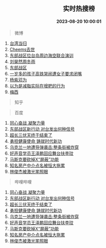 <div align="center"><h2>实时热搜榜</h2><h4>2023-08-20 10:00:01</h4></div>

> 微博  

1. [台湾当归](https://s.weibo.com/weibo?q=%23%E5%8F%B0%E6%B9%BE%E5%BD%93%E5%BD%92%23&t=31&band_rank=1&Refer=top)<br />
2. [Cheems去世](https://s.weibo.com/weibo?q=%23Cheems%E5%8E%BB%E4%B8%96%23&t=31&band_rank=2&Refer=top)<br />
3. [东部战区位台岛周边海空联合演训](https://s.weibo.com/weibo?q=%23%E4%B8%9C%E9%83%A8%E6%88%98%E5%8C%BA%E4%BD%8D%E5%8F%B0%E5%B2%9B%E5%91%A8%E8%BE%B9%E6%B5%B7%E7%A9%BA%E8%81%94%E5%90%88%E6%BC%94%E8%AE%AD%23&t=31&band_rank=3&Refer=top)<br />
4. [刘昊然周冬雨](https://s.weibo.com/weibo?q=%E5%88%98%E6%98%8A%E7%84%B6%E5%91%A8%E5%86%AC%E9%9B%A8&t=31&band_rank=4&Refer=top)<br />
5. [东部战区](https://s.weibo.com/weibo?q=%23%E4%B8%9C%E9%83%A8%E6%88%98%E5%8C%BA%23&t=31&band_rank=5&Refer=top)<br />
6. [一岁多的孩子高铁哭闹遭女子要求闭嘴](https://s.weibo.com/weibo?q=%23%E4%B8%80%E5%B2%81%E5%A4%9A%E7%9A%84%E5%AD%A9%E5%AD%90%E9%AB%98%E9%93%81%E5%93%AD%E9%97%B9%E9%81%AD%E5%A5%B3%E5%AD%90%E8%A6%81%E6%B1%82%E9%97%AD%E5%98%B4%23&t=31&band_rank=6&Refer=top)<br />
7. [杨紫邓为](https://s.weibo.com/weibo?q=%E6%9D%A8%E7%B4%AB%E9%82%93%E4%B8%BA&t=31&band_rank=7&Refer=top)<br />
8. [以为是减脂实际在增肥的行为](https://s.weibo.com/weibo?q=%23%E4%BB%A5%E4%B8%BA%E6%98%AF%E5%87%8F%E8%84%82%E5%AE%9E%E9%99%85%E5%9C%A8%E5%A2%9E%E8%82%A5%E7%9A%84%E8%A1%8C%E4%B8%BA%23&t=31&band_rank=8&Refer=top)<br />
9. [梅西](https://s.weibo.com/weibo?q=%E6%A2%85%E8%A5%BF&t=31&band_rank=9&Refer=top)<br />

> 知乎  


> 百度  

1. [同心奋战 凝聚力量](https://www.baidu.com/s?wd=%E5%90%8C%E5%BF%83%E5%A5%8B%E6%88%98+%E5%87%9D%E8%81%9A%E5%8A%9B%E9%87%8F&sa=fyb_news&rsv_dl=fyb_news)<br />
2. [东部战区新行动 对台发出何种信号](https://www.baidu.com/s?wd=%E4%B8%9C%E9%83%A8%E6%88%98%E5%8C%BA%E6%96%B0%E8%A1%8C%E5%8A%A8+%E5%AF%B9%E5%8F%B0%E5%8F%91%E5%87%BA%E4%BD%95%E7%A7%8D%E4%BF%A1%E5%8F%B7&sa=fyb_news&rsv_dl=fyb_news)<br />
3. [超长三伏天终于结束了](https://www.baidu.com/s?wd=%E8%B6%85%E9%95%BF%E4%B8%89%E4%BC%8F%E5%A4%A9%E7%BB%88%E4%BA%8E%E7%BB%93%E6%9D%9F%E4%BA%86&sa=fyb_news&rsv_dl=fyb_news)<br />
4. [勇担健康使命 铸就时代新功](https://www.baidu.com/s?wd=%E5%8B%87%E6%8B%85%E5%81%A5%E5%BA%B7%E4%BD%BF%E5%91%BD+%E9%93%B8%E5%B0%B1%E6%97%B6%E4%BB%A3%E6%96%B0%E5%8A%9F&sa=fyb_news&rsv_dl=fyb_news)<br />
5. [乌克兰一地遭导弹袭击:整条街被炸穿](https://www.baidu.com/s?wd=%E4%B9%8C%E5%85%8B%E5%85%B0%E4%B8%80%E5%9C%B0%E9%81%AD%E5%AF%BC%E5%BC%B9%E8%A2%AD%E5%87%BB%3A%E6%95%B4%E6%9D%A1%E8%A1%97%E8%A2%AB%E7%82%B8%E7%A9%BF&sa=fyb_news&rsv_dl=fyb_news)<br />
6. [好声音学员王泽鹏回应舞台扶李玟](https://www.baidu.com/s?wd=%E5%A5%BD%E5%A3%B0%E9%9F%B3%E5%AD%A6%E5%91%98%E7%8E%8B%E6%B3%BD%E9%B9%8F%E5%9B%9E%E5%BA%94%E8%88%9E%E5%8F%B0%E6%89%B6%E6%9D%8E%E7%8E%9F&sa=fyb_news&rsv_dl=fyb_news)<br />
7. [马斯克要砍掉X“屏蔽”功能](https://www.baidu.com/s?wd=%E9%A9%AC%E6%96%AF%E5%85%8B%E8%A6%81%E7%A0%8D%E6%8E%89X%E2%80%9C%E5%B1%8F%E8%94%BD%E2%80%9D%E5%8A%9F%E8%83%BD&sa=fyb_news&rsv_dl=fyb_news)<br />
8. [知名房产中介点名被恒大拖累](https://www.baidu.com/s?wd=%E7%9F%A5%E5%90%8D%E6%88%BF%E4%BA%A7%E4%B8%AD%E4%BB%8B%E7%82%B9%E5%90%8D%E8%A2%AB%E6%81%92%E5%A4%A7%E6%8B%96%E7%B4%AF&sa=fyb_news&rsv_dl=fyb_news)<br />
9. [林俊杰被激光笔照眼](https://www.baidu.com/s?wd=%E6%9E%97%E4%BF%8A%E6%9D%B0%E8%A2%AB%E6%BF%80%E5%85%89%E7%AC%94%E7%85%A7%E7%9C%BC&sa=fyb_news&rsv_dl=fyb_news)<br />

> 哔哩哔哩  

1. [同心奋战 凝聚力量](https://www.baidu.com/s?wd=%E5%90%8C%E5%BF%83%E5%A5%8B%E6%88%98+%E5%87%9D%E8%81%9A%E5%8A%9B%E9%87%8F&sa=fyb_news&rsv_dl=fyb_news)<br />
2. [东部战区新行动 对台发出何种信号](https://www.baidu.com/s?wd=%E4%B8%9C%E9%83%A8%E6%88%98%E5%8C%BA%E6%96%B0%E8%A1%8C%E5%8A%A8+%E5%AF%B9%E5%8F%B0%E5%8F%91%E5%87%BA%E4%BD%95%E7%A7%8D%E4%BF%A1%E5%8F%B7&sa=fyb_news&rsv_dl=fyb_news)<br />
3. [超长三伏天终于结束了](https://www.baidu.com/s?wd=%E8%B6%85%E9%95%BF%E4%B8%89%E4%BC%8F%E5%A4%A9%E7%BB%88%E4%BA%8E%E7%BB%93%E6%9D%9F%E4%BA%86&sa=fyb_news&rsv_dl=fyb_news)<br />
4. [勇担健康使命 铸就时代新功](https://www.baidu.com/s?wd=%E5%8B%87%E6%8B%85%E5%81%A5%E5%BA%B7%E4%BD%BF%E5%91%BD+%E9%93%B8%E5%B0%B1%E6%97%B6%E4%BB%A3%E6%96%B0%E5%8A%9F&sa=fyb_news&rsv_dl=fyb_news)<br />
5. [乌克兰一地遭导弹袭击:整条街被炸穿](https://www.baidu.com/s?wd=%E4%B9%8C%E5%85%8B%E5%85%B0%E4%B8%80%E5%9C%B0%E9%81%AD%E5%AF%BC%E5%BC%B9%E8%A2%AD%E5%87%BB%3A%E6%95%B4%E6%9D%A1%E8%A1%97%E8%A2%AB%E7%82%B8%E7%A9%BF&sa=fyb_news&rsv_dl=fyb_news)<br />
6. [好声音学员王泽鹏回应舞台扶李玟](https://www.baidu.com/s?wd=%E5%A5%BD%E5%A3%B0%E9%9F%B3%E5%AD%A6%E5%91%98%E7%8E%8B%E6%B3%BD%E9%B9%8F%E5%9B%9E%E5%BA%94%E8%88%9E%E5%8F%B0%E6%89%B6%E6%9D%8E%E7%8E%9F&sa=fyb_news&rsv_dl=fyb_news)<br />
7. [马斯克要砍掉X“屏蔽”功能](https://www.baidu.com/s?wd=%E9%A9%AC%E6%96%AF%E5%85%8B%E8%A6%81%E7%A0%8D%E6%8E%89X%E2%80%9C%E5%B1%8F%E8%94%BD%E2%80%9D%E5%8A%9F%E8%83%BD&sa=fyb_news&rsv_dl=fyb_news)<br />
8. [知名房产中介点名被恒大拖累](https://www.baidu.com/s?wd=%E7%9F%A5%E5%90%8D%E6%88%BF%E4%BA%A7%E4%B8%AD%E4%BB%8B%E7%82%B9%E5%90%8D%E8%A2%AB%E6%81%92%E5%A4%A7%E6%8B%96%E7%B4%AF&sa=fyb_news&rsv_dl=fyb_news)<br />
9. [林俊杰被激光笔照眼](https://www.baidu.com/s?wd=%E6%9E%97%E4%BF%8A%E6%9D%B0%E8%A2%AB%E6%BF%80%E5%85%89%E7%AC%94%E7%85%A7%E7%9C%BC&sa=fyb_news&rsv_dl=fyb_news)<br />
